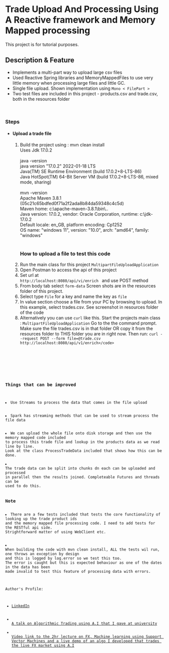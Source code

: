 # Trade Upload And Processing Using A Reactive framework and Memory Mapped processing

This project is for tutorial purposes.<br />

<h2>Description & Feature</h2>
<ul>
  <li>Implements a multi-part way to upload large csv files</li>
    <li>Used Reactive Spring libraries and MemoryMappedFiles to use very little memory when
        processing large files and little GC.
    </li>
  <li>Single file upload. Shown implementation using <code>Mono < FilePart ></code></li>
  <li>Two test files are included in this project - products.csv and trade.csv, both in the resources folder</li>
</ul>
<br/>

<h3>Steps</h3>
<ul>
  <li><h4>Upload a trade file</h4>
  
  <ol>
    <li>Build the project using : mvn clean install 
    </br>
     Uses Jdk 17.0.2
   </li>
      </li>  
      <br>
        java -version
<br>
        java version "17.0.2" 2022-01-18 LTS
 <br>
        Java(TM) SE Runtime Environment (build 17.0.2+8-LTS-86)
 <br>
        Java HotSpot(TM) 64-Bit Server VM (build 17.0.2+8-LTS-86, mixed mode, sharing)
 <br>
 <br>
        mvn -version
 <br>
        Apache Maven 3.8.1 (05c21c65bdfed0f71a2f2ada8b84da59348c4c5d)
 <br>
        Maven home: c:\apache-maven-3.8.1\bin\..
 <br>
        Java version: 17.0.2, vendor: Oracle Corporation, runtime: c:\jdk-17.0.2
 <br>
        Default locale: en_GB, platform encoding: Cp1252
 <br>
        OS name: "windows 11", version: "10.0", arch: "amd64", family: "windows"
 <br>
 <br>
    </li>

<h3>How to upload a file to test this code</h3>
    <li>Run the main class for this project <code>MultipartFileUploadApplication</code></li>
    <li>Open Postman to access the api of this project</li>
    <li>Set url at<br /><code>http://localhost:8080/api/vi/enrich </code> and use POST method</li>
    <li>From body tab select <code>form-data</code> Screen shots are in the resources folder of this project.</li>
    <li>Select type <code>File</code> for a key and name the key as <code>file</code></li>
    <li>In value section choose a file from your PC by browsing to upload. In this example, select trades.csv. See screenshot in resources folder of the code</li>
    <li>Alternatively you can use <code>curl</code> like this.
        Start the projects main class : <code>MultipartFileUploadApplication</code>
        Go to the the command prompt.
        Make sure the file trades.csv is in that folder OR copy it from the resources folder to THIS folder
        you are in right now.
        Then run: <code>curl --request POST --form file=@trade.csv http://localhost:8080/api/v1/enrich>/code>
  </ol>

</li>
</ul>

<h3>Things that can be improved</h3>
 <li>Use Streams to process the data that comes in the file upload</li>
 <li>Spark has streaming methods that can be used to stream process the file data</li>
 <li>We can upload the whole file onto disk storage and then use the memory mapped code included
to process this trade file and lookup in the products data as we read line by line.
Look at the class ProcessTradeData included that shows how this can be done.</li>
<li>
The trade data can be split into chunks dn each can be uploaded and processed
in parallel then the results joined. Completeable Futures and threads can be 
used to do this.
</li>
<h3>Note</h3>
<li>There are a few tests included that tests the core functionality of looking up the trade product ids
and the memory mapped file processing code. I need to add tests for the RESTful api side.
Strightforward matter of using WebClient etc.
</li>

<li>
When building the code with mvn clean install, ALL the tests wil run, one throws an exception by design
and this is logged by log.error so we test this too. 
The error is caught but this is expected behaviour as one of the dates in the data has been
made invalid to test this feature of processing data with errors.
</li>
<br />
Author's Profile:
<ul>
  <li><a href="https://www.linkedin.com/in/ashish-patel-95850310">LinkedIn</a></li>
  <li><a href="https://www.linkedin.com/posts/jesus-requena-carrion_qmul-algorithmictrading-datascience-activity-6907599565349089280-VvYa/?utm_source=share&utm_medium=member_desktop">
A talk on Algorithmic Trading using A.I that I gave at university</a>
 <li><a href="https://echo360.org.uk/media/9197303c-2477-4b6a-bf75-53b68ff63e4d/public">
Video link to the 2hr lecture on FX, Machine learning using Support Vector Machines and a live demo of an algo I developed that trades the live FX market using A.I</a>
</li>
</ul>
